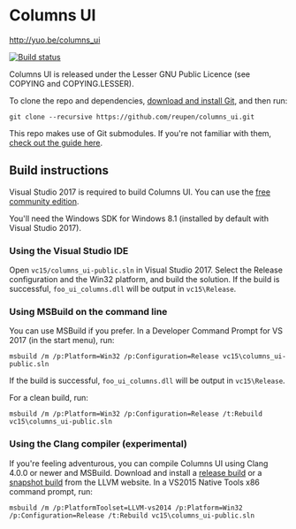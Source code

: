 # Columns UI

http://yuo.be/columns_ui

[![Build status](https://ci.appveyor.com/api/projects/status/h1iqjogb73f3yqp1/branch/master?svg=true)](https://ci.appveyor.com/project/reupen/columns-ui/branch/master)

Columns UI is released under the Lesser GNU Public Licence (see COPYING and COPYING.LESSER).

To clone the repo and dependencies, [download and install Git](https://git-scm.com/downloads), and then run:

`git clone --recursive https://github.com/reupen/columns_ui.git`

This repo makes use of Git submodules. If you're not familiar with them, [check out the guide here](https://git-scm.com/book/en/v2/Git-Tools-Submodules).

## Build instructions

Visual Studio 2017 is required to build Columns UI. You can use the [free community edition](https://www.visualstudio.com/downloads/).

You'll need the Windows SDK for Windows 8.1 (installed by default with Visual Studio 2017).

### Using the Visual Studio IDE
Open `vc15/columns_ui-public.sln` in Visual Studio 2017. 
Select the Release configuration and the Win32 platform, and build the solution. 
If the build is successful, `foo_ui_columns.dll` will be output in `vc15\Release`.

### Using MSBuild on the command line

You can use MSBuild if you prefer. In a Developer Command Prompt for VS 2017 (in the start menu), run:

```
msbuild /m /p:Platform=Win32 /p:Configuration=Release vc15\columns_ui-public.sln
```

If the build is successful, `foo_ui_columns.dll` will be output in `vc15\Release`.

For a clean build, run:

```
msbuild /m /p:Platform=Win32 /p:Configuration=Release /t:Rebuild vc15\columns_ui-public.sln
```

### Using the Clang compiler (experimental)

If you're feeling adventurous, you can compile Columns UI using Clang 4.0.0 or newer and MSBuild. Download and install a [release build](http://llvm.org/releases/download.html) or a [snapshot build](http://llvm.org/builds/) from the LLVM website. In a VS2015 Native Tools x86 command prompt, run:

```
msbuild /m /p:PlatformToolset=LLVM-vs2014 /p:Platform=Win32 /p:Configuration=Release /t:Rebuild vc15\columns_ui-public.sln
```
